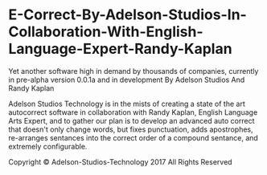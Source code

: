 # E-Correct-By-Adelson-Studios-In-Collaboration-With-English-Language-Expert-Randy-Kaplan
Yet another software high in demand by thousands of companies, currently in pre-alpha version 0.0.1a and in development By Adelson Studios And Randy Kaplan

Adelson Studios Technology is in the mists of creating a state of the art autocorrect software in collaboration with Randy Kaplan, English Language Arts Expert, and to gather our plan is to develop an advanced auto correct that doesn't only change words, but fixes punctuation, adds apostrophes, re-arranges sentances into the correct order of a compound sentance, and extremely configurable.

Copyright © Adelson-Studios-Technology 2017 All Rights Reserved
